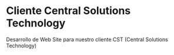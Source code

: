 # Cliente Central Solutions Technology
Desarrollo de Web Site para nuestro cliente CST (Central Solutions Technology)
